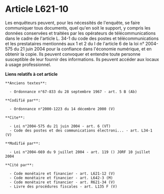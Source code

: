 # Article L621-10

Les enquêteurs peuvent, pour les nécessités de l'enquête, se faire communiquer tous documents, quel qu'en soit le support, y
compris les données conservées et traitées par les opérateurs de télécommunications dans le cadre de l'article L. 34-1 du
code des postes et télécommunications et les prestataires mentionnés aux 1 et 2 du I de l'article 6 de la loi n° 2004-575 du
21 juin 2004 pour la confiance dans l'économie numérique, et en obtenir la copie. Ils peuvent convoquer et entendre toute
personne susceptible de leur fournir des informations. Ils peuvent accéder aux locaux à usage professionnel.

**Liens relatifs à cet article**

	**Anciens textes**:

	  - Ordonnance n°67-833 du 28 septembre 1967 - art. 5 B (Ab)

	**Codifié par**:

	  - Ordonnance n°2000-1223 du 14 décembre 2000 (V)

	**Cite**:

	  - Loi n°2004-575 du 21 juin 2004 - art. 6 (VT)
	  - Code des postes et des communications électroni... - art. L34-1 (V)

	**Modifié par**:

	  - Loi n°2004-669 du 9 juillet 2004 - art. 119 () JORF 10 juillet 2004

	**Cité par**:

	  - Code monétaire et financier - art. L621-12 (V)
	  - Code monétaire et financier - art. L642-3 (M)
	  - Code monétaire et financier - art. R621-34 (V)
	  - Livre des procédures fiscales - art. L135 F (V)
